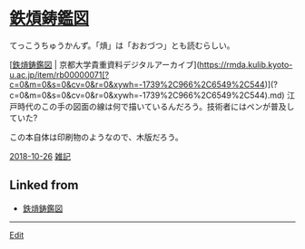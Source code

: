 # [鉄熕鋳鑑図](鉄熕鋳鑑図.md)

てっこうちゅうかんず。「熕」は「おおづつ」とも読むらしい。

[[鉄熕鋳鑑図](鉄熕鋳鑑図.md) | 京都大学貴重資料デジタルアーカイブ](https://rmda.kulib.kyoto-u.ac.jp/item/rb00000071[?c=0&m=0&s=0&cv=0&r=0&xywh=-1739%2C966%2C6549%2C544)](?c=0&m=0&s=0&cv=0&r=0&xywh=-1739%2C966%2C6549%2C544).md) 
江戸時代のこの手の図面の線は何で描いているんだろう。技術者にはペンが普及していた?

この本自体は印刷物のようなので、木版だろう。



[2018-10-26](2018-10-26.md) [雑記](雑記.md) 


## Linked from

* [鉄熕鋳鑑図](鉄熕鋳鑑図.md)


----
[Edit](https://github.com/vitroid/vitroid.github.io/edit/master/MD/鉄熕鋳鑑図.md)
